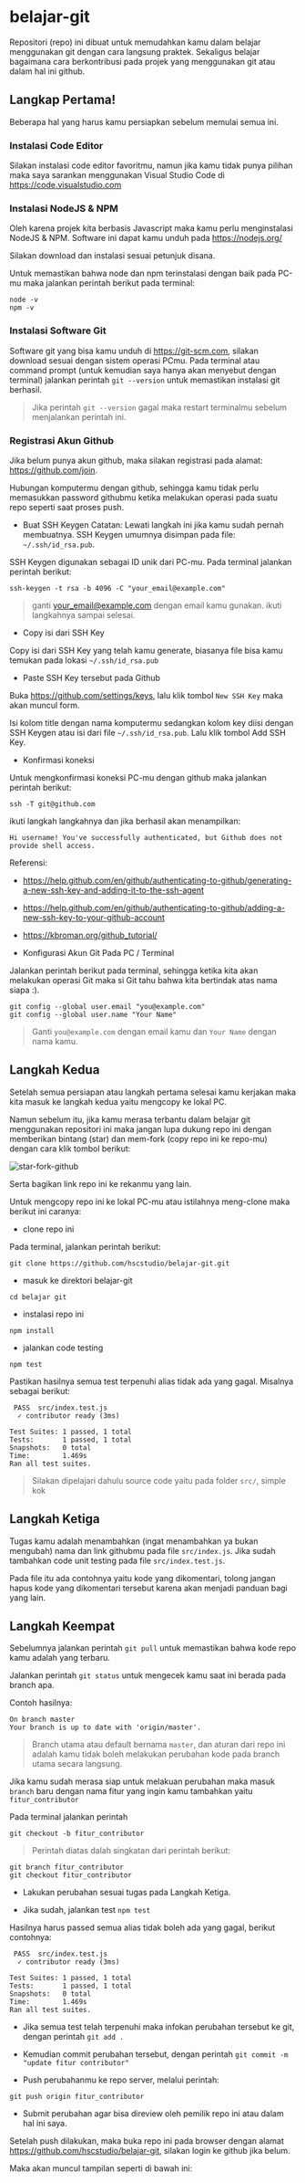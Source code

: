 # belajar-git

Repositori (repo) ini dibuat untuk memudahkan kamu dalam belajar menggunakan git dengan cara langsung praktek. Sekaligus belajar bagaimana cara berkontribusi pada projek yang menggunakan git atau dalam hal ini github.

## Langkap Pertama!

Beberapa hal yang harus kamu persiapkan sebelum memulai semua ini.

### Instalasi Code Editor

Silakan instalasi code editor favoritmu, namun jika kamu tidak punya pilihan maka saya sarankan menggunakan Visual Studio Code di https://code.visualstudio.com

### Instalasi NodeJS & NPM

Oleh karena projek kita berbasis Javascript maka kamu perlu menginstalasi NodeJS & NPM. Software ini dapat kamu unduh pada https://nodejs.org/

Silakan download dan instalasi sesuai petunjuk disana.

Untuk memastikan bahwa node dan npm terinstalasi dengan baik pada PC-mu maka jalankan perintah berikut pada terminal:

```
node -v
npm -v
```

### Instalasi Software Git

Software git yang bisa kamu unduh di https://git-scm.com, silakan download sesuai dengan sistem operasi PCmu. Pada terminal atau command prompt (untuk kemudian saya hanya akan menyebut dengan terminal) jalankan perintah `git --version` untuk memastikan instalasi git berhasil.

> Jika perintah `git --version` gagal maka restart terminalmu sebelum menjalankan perintah ini.

### Registrasi Akun Github

Jika belum punya akun github, maka silakan registrasi pada alamat: https://github.com/join.

Hubungan komputermu dengan github, sehingga kamu tidak perlu memasukkan password githubmu ketika melakukan operasi pada suatu repo seperti saat proses push. 

- Buat SSH Keygen 
Catatan: Lewati langkah ini jika kamu sudah pernah membuatnya. SSH Keygen umumnya disimpan pada file: `~/.ssh/id_rsa.pub`.

SSH Keygen digunakan sebagai ID unik dari PC-mu. Pada terminal jalankan perintah berikut:

```
ssh-keygen -t rsa -b 4096 -C "your_email@example.com"
```

> ganti your_email@example.com dengan email kamu gunakan. ikuti langkahnya sampai selesai.

- Copy isi dari SSH Key

Copy isi dari SSH Key yang telah kamu generate, biasanya file bisa kamu temukan pada lokasi `~/.ssh/id_rsa.pub`

- Paste SSH Key tersebut pada Github

Buka https://github.com/settings/keys, lalu klik tombol `New SSH Key` maka akan muncul form. 

Isi kolom title dengan nama komputermu sedangkan kolom key diisi dengan SSH Keygen atau isi dari file `~/.ssh/id_rsa.pub`. Lalu klik tombol Add SSH Key. 

- Konfirmasi koneksi

Untuk mengkonfirmasi koneksi PC-mu dengan github maka jalankan perintah berikut:

`ssh -T git@github.com`

ikuti langkah langkahnya dan jika berhasil akan menampilkan:

`Hi username! You've successfully authenticated, but Github does not provide shell access.`

Referensi: 
- https://help.github.com/en/github/authenticating-to-github/generating-a-new-ssh-key-and-adding-it-to-the-ssh-agent
- https://help.github.com/en/github/authenticating-to-github/adding-a-new-ssh-key-to-your-github-account
- https://kbroman.org/github_tutorial/

- Konfigurasi Akun Git Pada PC / Terminal

Jalankan perintah berikut pada terminal, sehingga ketika kita akan melakukan operasi Git maka si Git tahu bahwa kita bertindak atas nama siapa :).

```
git config --global user.email "you@example.com"
git config --global user.name "Your Name"
```

> Ganti `you@example.com` dengan email kamu dan `Your Name` dengan nama kamu.


## Langkah Kedua

Setelah semua persiapan atau langkah pertama selesai kamu kerjakan maka kita masuk ke langkah kedua yaitu mengcopy ke lokal PC.

Namun sebelum itu, jika kamu merasa terbantu dalam belajar git menggunakan repositori ini maka jangan lupa dukung repo ini dengan memberikan bintang (star) dan mem-fork (copy repo ini ke repo-mu) dengan cara klik tombol berikut:

![star-fork-github](star-fork-github.png)

Serta bagikan link repo ini ke rekanmu yang lain.

Untuk mengcopy repo ini ke lokal PC-mu atau istilahnya meng-clone maka berikut ini caranya:

- clone repo ini 

Pada terminal, jalankan perintah berikut:

`git clone https://github.com/hscstudio/belajar-git.git`

- masuk ke direktori belajar-git

`cd belajar git`

- instalasi repo ini

`npm install`

- jalankan code testing

`npm test`

Pastikan hasilnya semua test terpenuhi alias tidak ada yang gagal. Misalnya sebagai berikut:
```
 PASS  src/index.test.js
  ✓ contributor ready (3ms)

Test Suites: 1 passed, 1 total
Tests:       1 passed, 1 total
Snapshots:   0 total
Time:        1.469s
Ran all test suites.
```

> Silakan dipelajari dahulu source code yaitu pada folder `src/`, simple kok

## Langkah Ketiga

Tugas kamu adalah menambahkan (ingat menambahkan ya bukan mengubah) nama dan link githubmu pada file `src/index.js`. Jika sudah tambahkan code unit testing pada file `src/index.test.js`.

Pada file itu ada contohnya yaitu kode yang dikomentari, tolong jangan hapus kode yang dikomentari tersebut karena akan menjadi panduan bagi yang lain.

## Langkah Keempat

Sebelumnya jalankan perintah `git pull` untuk memastikan bahwa kode repo kamu adalah yang terbaru. 

Jalankan perintah `git status` untuk mengecek kamu saat ini berada pada branch apa. 

Contoh hasilnya:

```
On branch master
Your branch is up to date with 'origin/master'.
```

> Branch utama atau default bernama `master`, dan aturan dari repo ini adalah kamu tidak boleh melakukan perubahan kode pada branch utama secara langsung.

Jika kamu sudah merasa siap untuk melakuan perubahan maka masuk  `branch` baru dengan nama fitur yang ingin kamu tambahkan yaitu `fitur_contributor`

Pada terminal jalankan perintah 

`git checkout -b fitur_contributor`

> Perintah diatas dalah singkatan dari perintah berikut:

```
git branch fitur_contributor
git checkout fitur_contributor
```

- Lakukan perubahan sesuai tugas pada Langkah Ketiga.

- Jika sudah, jalankan test `npm test`

Hasilnya harus passed semua alias tidak boleh ada yang gagal, berikut contohnya:

```
 PASS  src/index.test.js
  ✓ contributor ready (3ms)

Test Suites: 1 passed, 1 total
Tests:       1 passed, 1 total
Snapshots:   0 total
Time:        1.469s
Ran all test suites.
```

- Jika semua test telah terpenuhi maka infokan perubahan tersebut ke git, dengan perintah `git add .`
  
- Kemudian commit perubahan tersebut, dengan perintah `git commit -m "update fitur contributor"`

- Push perubahanmu ke repo server, melalui perintah:

`git push origin fitur_contributor`

- Submit perubahan agar bisa direview oleh pemilik repo ini atau dalam hal ini saya.

Setelah push dilakukan, maka buka repo ini pada browser dengan alamat https://github.com/hscstudio/belajar-git, silakan login ke github jika belum.

Maka akan muncul tampilan seperti di bawah ini:




